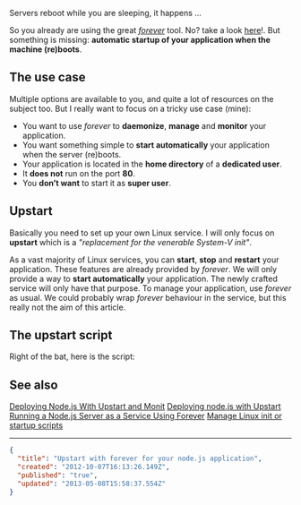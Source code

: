 Servers reboot while you are sleeping, it happens …

So you already are using the great *[forever]* tool. No? take a look [here]!.
But something is missing: **automatic startup of your application when the machine (re)boots**.

[forever]: https://github.com/nodejitsu/forever
[here]: http://blog.nodejitsu.com/keep-a-nodejs-server-up-with-forever

## The use case

Multiple options are available to you, and quite a lot of resources on the subject too. But I really want to focus on a tricky use case (mine):

- You want to use *forever* to **daemonize**, **manage** and **monitor** your application.
- You want something simple to **start automatically** your application when the server (re)boots.
- Your application is located in the **home directory** of a **dedicated user**.
- It **does not** run on the port **80**.
- You **don’t want** to start it as **super user**.

## Upstart

Basically you need to set up your own Linux service. I will only focus on **upstart** which is a *"replacement for the venerable System-V init"*.

As a vast majority of Linux services, you can **start**, **stop** and **restart** your application. These features are already provided by *forever*.
We will only provide a way to **start automatically** your application. The newly crafted service will only have that purpose. To manage your application, use *forever* as usual.
We could probably wrap *forever* behaviour in the service, but this really not the aim of this article.

## The upstart script

Right of the bat, here is the script:

<script src="https://gist.github.com/ngryman/3823330.js"></script>

## See also

[Deploying Node.js With Upstart and Monit](http://howtonode.org/deploying-node-upstart-monit)
[Deploying node.js with Upstart](http://caolanmcmahon.com/posts/deploying_node_js_with_upstart)
[Running a Node.js Server as a Service Using Forever](http://www.exratione.com/2011/07/running-a-nodejs-server-as-a-service-using-forever)
[Manage Linux init or startup scripts](http://www.debianadmin.com/manage-linux-init-or-startup-scripts.html)

---
```json
{
  "title": "Upstart with forever for your node.js application",
  "created": "2012-10-07T16:13:26.149Z",
  "published": "true",
  "updated": "2013-05-08T15:58:37.554Z"
}
```
